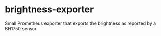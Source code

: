 # brightness-exporter
Small Prometheus exporter that exports the brightness as reported by a BH1750 sensor

